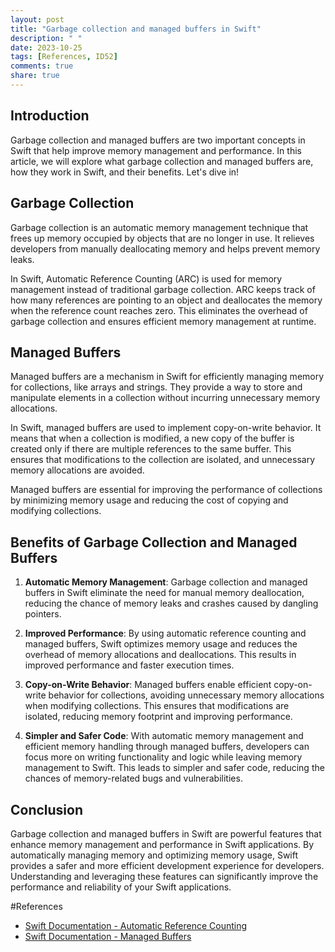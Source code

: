 ```yaml
---
layout: post
title: "Garbage collection and managed buffers in Swift"
description: " "
date: 2023-10-25
tags: [References, ID52]
comments: true
share: true
---
```


## Introduction

Garbage collection and managed buffers are two important concepts in Swift that help improve memory management and performance. In this article, we will explore what garbage collection and managed buffers are, how they work in Swift, and their benefits. Let's dive in!

## Garbage Collection

Garbage collection is an automatic memory management technique that frees up memory occupied by objects that are no longer in use. It relieves developers from manually deallocating memory and helps prevent memory leaks.

In Swift, Automatic Reference Counting (ARC) is used for memory management instead of traditional garbage collection. ARC keeps track of how many references are pointing to an object and deallocates the memory when the reference count reaches zero. This eliminates the overhead of garbage collection and ensures efficient memory management at runtime.

## Managed Buffers

Managed buffers are a mechanism in Swift for efficiently managing memory for collections, like arrays and strings. They provide a way to store and manipulate elements in a collection without incurring unnecessary memory allocations.

In Swift, managed buffers are used to implement copy-on-write behavior. It means that when a collection is modified, a new copy of the buffer is created only if there are multiple references to the same buffer. This ensures that modifications to the collection are isolated, and unnecessary memory allocations are avoided.

Managed buffers are essential for improving the performance of collections by minimizing memory usage and reducing the cost of copying and modifying collections.

## Benefits of Garbage Collection and Managed Buffers

1. **Automatic Memory Management**: Garbage collection and managed buffers in Swift eliminate the need for manual memory deallocation, reducing the chance of memory leaks and crashes caused by dangling pointers.

2. **Improved Performance**: By using automatic reference counting and managed buffers, Swift optimizes memory usage and reduces the overhead of memory allocations and deallocations. This results in improved performance and faster execution times.

3. **Copy-on-Write Behavior**: Managed buffers enable efficient copy-on-write behavior for collections, avoiding unnecessary memory allocations when modifying collections. This ensures that modifications are isolated, reducing memory footprint and improving performance.

4. **Simpler and Safer Code**: With automatic memory management and efficient memory handling through managed buffers, developers can focus more on writing functionality and logic while leaving memory management to Swift. This leads to simpler and safer code, reducing the chances of memory-related bugs and vulnerabilities.

## Conclusion

Garbage collection and managed buffers in Swift are powerful features that enhance memory management and performance in Swift applications. By automatically managing memory and optimizing memory usage, Swift provides a safer and more efficient development experience for developers. Understanding and leveraging these features can significantly improve the performance and reliability of your Swift applications.

#References
- [Swift Documentation - Automatic Reference Counting](https://docs.swift.org/swift-book/LanguageGuide/AutomaticReferenceCounting.html)
- [Swift Documentation - Managed Buffers](https://docs.swift.org/swift-book/LanguageGuide/AutomaticReferenceCounting.html#ID52)